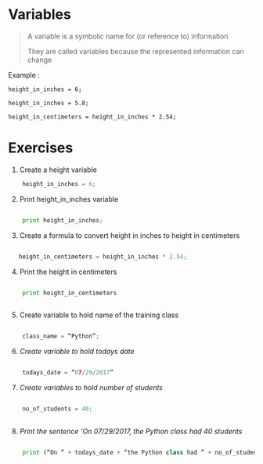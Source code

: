 

# **Variables**

> A variable is a symbolic name for (or reference to) information
>
> They are called variables because the represented information can
> change

Example :

    height_in_inches = 6;

    height_in_inches = 5.8;

    height_in_centimeters = height_in_inches * 2.54;

 


# Exercises


1. Create a height variable

```python
    height_in_inches = 6;
```
2. Print height_in_inches variable

```python

    print height_in_inches;  
```
3. Create a formula to convert height in inches to height in centimeters


```python

   height_in_centimeters = height_in_inches * 2.54;
   ``` 
 

4. Print the height in centimeters

```python

    print height_in_centimeters
    
```

5. Create variable to hold name of the training class

```python

    class_name = “Python”;
```

6. *Create variable to hold todays date*

```python

    todays_date = “07/29/2017”
```

7. *Create variables to hold number of students*

```python

    no_of_students = 40;
    
```

8. *Print the sentence ‘On 07/29/2017, the Python class had 40 students*

```python

    print (“On ” + todays_date + “the Python class had ” + no_of_students + “ students”)
    
```
